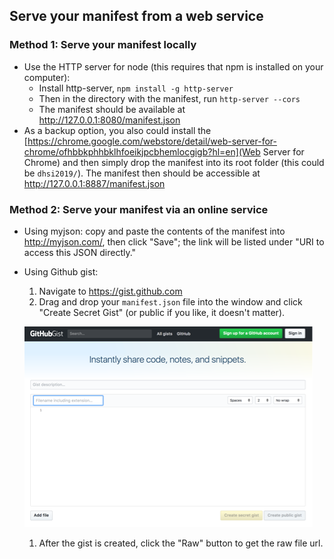 ## Serve your manifest from a web service

### Method 1: Serve your manifest locally

* Use the HTTP server for node (this requires that npm is installed on your computer): 
  * Install http-server, `npm install -g http-server`
  * Then in the directory with the manifest, run `http-server --cors`
  * The manifest should be available at http://127.0.0.1:8080/manifest.json
* As a backup option, you also could install the [https://chrome.google.com/webstore/detail/web-server-for-chrome/ofhbbkphhbklhfoeikjpcbhemlocgigb?hl=en](Web Server for Chrome) and then simply drop the manifest into its root folder (this could be `dhsi2019/`). The manifest then should be accessible at http://127.0.0.1:8887/manifest.json

### Method 2: Serve your manifest via an online service

* Using myjson: copy and paste the contents of the manifest into http://myjson.com/, then click "Save"; the link will be listed under "URI to access this JSON directly."

* Using Github gist:
  1. Navigate to https://gist.github.com
  1. Drag and drop your `manifest.json` file into the window and click "Create Secret Gist" (or public if you like, it doesn't matter).

    ![gist](../images/gist.png)

  1. After the gist is created, click the "Raw" button to get the raw file url.
